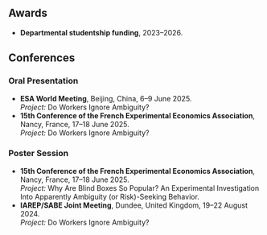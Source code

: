 ## Awards
- **Departmental studentship funding**, 2023–2026.

## Conferences
### Oral Presentation
- **ESA World Meeting**, Beijing, China, 6–9 June 2025.  
  *Project:* Do Workers Ignore Ambiguity?  
- **15th Conference of the French Experimental Economics Association**, Nancy, France, 17–18 June 2025.  
  *Project:* Do Workers Ignore Ambiguity?  

### Poster Session
- **15th Conference of the French Experimental Economics Association**, Nancy, France, 17–18 June 2025.  
  *Project:* Why Are Blind Boxes So Popular? An Experimental Investigation Into Apparently Ambiguity (or Risk)-Seeking Behavior.  
- **IAREP/SABE Joint Meeting**, Dundee, United Kingdom, 19–22 August 2024.  
  *Project:* Do Workers Ignore Ambiguity?  